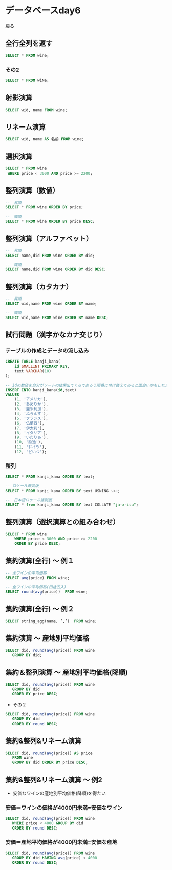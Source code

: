# データベースday6
[戻る](README.md)

## 全行全列を返す

```SQL
SELECT * FROM wine;
```

### その2

```SQL
SELECT * FROM wiNe;
```

## 射影演算

```SQL
SELECT wid, name FROM wine;
```

## リネーム演算

```SQL
SELECT wid, name AS 名前 FROM wine;
```

## 選択演算

```SQL
SELECT * FROM wine
 WHERE price < 3000 AND price >= 2200;
```

## 整列演算（数値）
```SQL
--　昇順
SELECT * FROM wine ORDER BY price;

--　降順
SELECT * FROM wine ORDER BY price DESC;
```

## 整列演算（アルファベット）
```SQL
--　昇順
SELECT name,did FROM wine ORDER BY did;

--　降順
SELECT name,did FROM wine ORDER BY did DESC;
```

## 整列演算（カタカナ）
```SQL
--　昇順
SELECT wid,name FROM wine ORDER BY name;

--　降順
SELECT wid,name FROM wine ORDER BY name DESC;
```

## 試行問題（漢字かなカナ交じり）

### テーブルの作成とデータの流し込み

```SQL
CREATE TABLE kanji_kana(
    id SMALLINT PRIMARY KEY,
    text VARCHAR(10)
);

-- idの数値を自分がソートの結果出てくるであろう順番に付け替えてみると面白いかもしれません。
INSERT INTO kanji_kana(id,text)
VALUES
    (1, 'アメリカ'),
    (2, 'あめりか'),
    (3, '亜米利加'),
    (4, 'ふらんす'),
    (5, 'フランス'),
    (6, '仏蘭西'),
    (7, '伊太利'),
    (8, 'イタリア'),
    (9, 'いたりあ'),
    (10, '独逸'),
    (11, 'ドイツ'),
    (12, 'どいつ');
```

### 整列
```SQL
SELECT * FROM kanji_kana ORDER BY text;

-- ロケール無効版
SELECT * FROM kanji_kana ORDER BY text USNING ~<~;

--　日本語ロケール強制版
SELECT * from kanji_kana ORDER BY text COLLATE "ja-x-icu";
```

## 整列演算（選択演算との組み合わせ）

```SQL
SELECT * FROM wine
    WHERE price < 3000 AND price >= 2200
    ORDER BY price DESC;
```

## 集約演算(全行)  ～ 例１

```SQL
-- 全ワインの平均価格
SELECT avg(price) FROM wine;

-- 全ワインの平均価格(四捨五入)
SELECT round(avg(price))  FROM wine;
```

## 集約演算(全行) ～ 例２
```SQL
SELECT string_agg(name, ’,’)  FROM wine;
```

## 集約演算 ～ 産地別平均価格

```SQL
SELECT did, round(avg(price)) FROM wine 
   GROUP BY did;
```

## 集約＆整列演算 ～ 産地別平均価格(降順)
```SQL
SELECT did, round(avg(price)) FROM wine 
   GROUP BY did
   ORDER BY price DESC;
```
* その２
```SQL
SELECT did, round(avg(price)) FROM wine 
   GROUP BY did
   ORDER BY round DESC;
```

## 集約&整列&リネーム演算
```SQL
SELECT did, round(avg(price)) AS price 
   FROM wine 
   GROUP BY did ORDER BY price DESC;
```

## 集約&整列&リネーム演算 ～ 例2

* 安価なワインの産地別平均価格(降順)を得たい

### 安価＝ワインの価格が4000円未満=安価なワイン
 
 ```SQL
SELECT did, round(avg(price)) FROM wine 
    WHERE price < 4000 GROUP BY did 
    ORDER BY round DESC;
```
 
### 安価＝産地平均価格が4000円未満=安価な産地

```SQL
SELECT did, round(avg(price)) FROM wine 
   GROUP BY did HAVING avg(price) < 4000
   ORDER BY round DESC;
```
